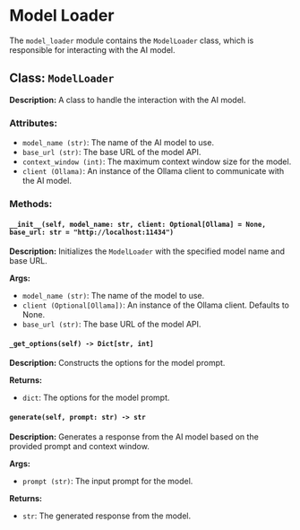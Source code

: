# Model Loader

The `model_loader` module contains the `ModelLoader` class, which is responsible for interacting with the AI model.

## Class: `ModelLoader`

**Description:**
A class to handle the interaction with the AI model.

### Attributes:
- `model_name (str)`: The name of the AI model to use.
- `base_url (str)`: The base URL of the model API.
- `context_window (int)`: The maximum context window size for the model.
- `client (Ollama)`: An instance of the Ollama client to communicate with the AI model.

### Methods:

#### `__init__(self, model_name: str, client: Optional[Ollama] = None, base_url: str = "http://localhost:11434")`

**Description:**
Initializes the `ModelLoader` with the specified model name and base URL.

**Args:**
- `model_name (str)`: The name of the model to use.
- `client (Optional[Ollama])`: An instance of the Ollama client. Defaults to None.
- `base_url (str)`: The base URL of the model API.

#### `_get_options(self) -> Dict[str, int]`

**Description:**
Constructs the options for the model prompt.

**Returns:**
- `dict`: The options for the model prompt.

#### `generate(self, prompt: str) -> str`

**Description:**
Generates a response from the AI model based on the provided prompt and context window.

**Args:**
- `prompt (str)`: The input prompt for the model.

**Returns:**
- `str`: The generated response from the model.
